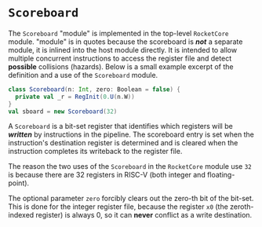 # `Scoreboard`

The `Scoreboard` "module" is implemented in the top-level `RocketCore` module.
"module" is in quotes because the scoreboard is ***not*** a separate module, it is inlined into the host module directly.
It is intended to allow multiple concurrent instructions to access the register file and detect **possible** collisions (hazards).
Below is a small example excerpt of the definition and a use of the `Scoreboard` module.

```scala
class Scoreboard(n: Int, zero: Boolean = false) {
  private val _r = RegInit(0.U(n.W))
}
val sboard = new Scoreboard(32)
```

A `Scoreboard` is a bit-set register that identifies which registers will be ***written*** by instructions in the pipeline.
The scoreboard entry is set when the instruction's destination register is determined and is cleared when the instruction completes its writeback to the register file.

<div class="note">
The reason the two uses of the <code>Scoreboard</code> in the <code>RocketCore</code> module use <code>32</code> is because there are 32 registers in RISC-V (both integer and floating-point).

The optional parameter <code>zero</code> forcibly clears out the zero-th bit of the bit-set.
This is done for the integer register file, because the register <code>x0</code> (the zeroth-indexed register) is always 0, so it can <strong>never</strong> conflict as a write destination.
</div>
